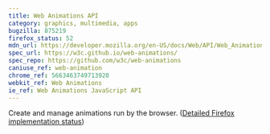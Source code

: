 ```yaml
---
title: Web Animations API
category: graphics, multimedia, apps
bugzilla: 875219
firefox_status: 52
mdn_url: https://developer.mozilla.org/en-US/docs/Web/API/Web_Animations_API
spec_url: https://w3c.github.io/web-animations/
spec_repo: https://github.com/w3c/web-animations
caniuse_ref: web-animation
chrome_ref: 5663463749713920
webkit_ref: Web Animations
ie_ref: Web Animations JavaScript API
---
```


Create and manage animations run by the browser. ([Detailed Firefox
implementation status](https://birtles.github.io/areweanimatedyet/))
